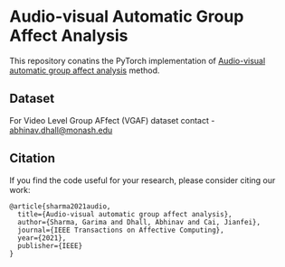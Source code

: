# Audio-visual Automatic Group Affect Analysis
This repository conatins the PyTorch implementation of <a href="https://ieeexplore.ieee.org/document/9511820">Audio-visual automatic group affect analysis</a> method.
## Dataset
For Video Level Group AFfect (VGAF) dataset contact - abhinav.dhall@monash.edu
 
## Citation
If you find the code useful for your research, please consider citing our work:
```
@article{sharma2021audio,
  title={Audio-visual automatic group affect analysis},
  author={Sharma, Garima and Dhall, Abhinav and Cai, Jianfei},
  journal={IEEE Transactions on Affective Computing},
  year={2021},
  publisher={IEEE}
}

